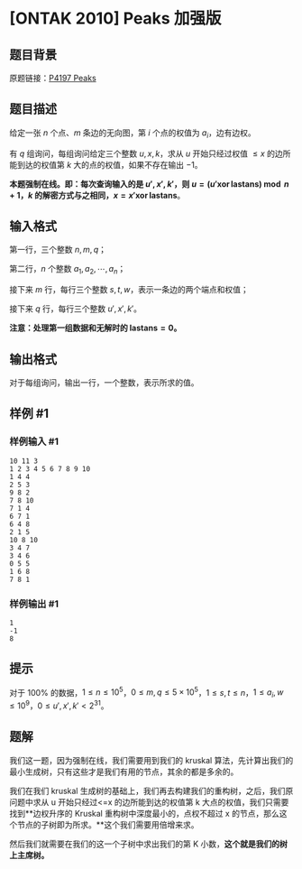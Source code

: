 # [ONTAK 2010] Peaks 加强版

## 题目背景

原题链接：[P4197 Peaks](https://www.luogu.com.cn/problem/P4197)

## 题目描述

给定一张 $n$ 个点、$m$ 条边的无向图，第 $i$ 个点的权值为 $a_i$，边有边权。

有 $q$ 组询问，每组询问给定三个整数 $u, x, k$，求从 $u$ 开始只经过权值 $\leq x$ 的边所能到达的权值第 $k$ 大的点的权值，如果不存在输出 $-1$。

**本题强制在线。即：每次查询输入的是 $u', x', k'$，则 $u = (u' \operatorname{xor} \text{lastans}) \bmod n + 1$，$k$ 的解密方式与之相同，$x = x' \operatorname{xor} \text{lastans}$**。

## 输入格式

第一行，三个整数 $n, m, q$；

第二行，$n$ 个整数 $a_1, a_2, \cdots, a_n$；

接下来 $m$ 行，每行三个整数 $s, t, w$，表示一条边的两个端点和权值；

接下来 $q$ 行，每行三个整数 $u', x', k'$。

**注意：处理第一组数据和无解时的 $\text{lastans} = 0$。**

## 输出格式

对于每组询问，输出一行，一个整数，表示所求的值。

## 样例 #1

### 样例输入 #1

```
10 11 3
1 2 3 4 5 6 7 8 9 10
1 4 4
2 5 3
9 8 2
7 8 10
7 1 4
6 7 1
6 4 8
2 1 5
10 8 10
3 4 7
3 4 6
0 5 5
1 6 8
7 8 1
```

### 样例输出 #1

```
1
-1
8
```

## 提示

对于 $100\%$ 的数据，$1 \leq n \leq 10^5$，$0 \leq m, q \leq 5 \times 10^5$，$1 \leq s, t \leq n$，$1 \leq a_i, w \leq 10^9$，$0 \leq u', x', k' < 2^{31}$。

## 题解
我们这一题，因为强制在线，我们需要用到我们的 kruskal 算法，先计算出我们的最小生成树，只有这些才是我们有用的节点，其余的都是多余的。

我们在我们 kruskal 生成树的基础上，我们再去构建我们的重构树，之后，我们原问题中求从 u 开始只经过<=x 的边所能到达的权值第 k 大点的权值，我们只需要找到**边权升序的 Kruskal 重构树中深度最小的，点权不超过 x 的节点，那么这个节点的子树即为所求。**这个我们需要用倍增来求。

然后我们就需要在我们的这一个子树中求出我们的第 K 小数，**这个就是我们的树上主席树。**
